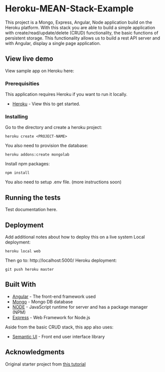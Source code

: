 # Heroku-MEAN-Stack-Example

This project is a Mongo, Express, Angular, Node application build on the Heroku platform. With this stack you are able to build a simple application with create/read/update/delete (CRUD) functionality, the basic functions of persistent storage. This functionality allows us to build a rest API server and with Angular, display a single page application.

## View live demo

View sample app on Heroku here: 


### Prerequisities

This application requires Heroku if you want to run it locally.

* [Heroku](https://devcenter.heroku.com/) - View this to get started.


### Installing

Go to the directory and create a heroku project:
```
heroku create <PROJECT-NAME>
```
You also need to provision the database:
```
heroku addons:create mongolab
```
Install npm packages:
```
npm install
```
You also need to setup .env file. (more instructions soon)

## Running the tests

Test documentation here.

## Deployment

Add additional notes about how to deploy this on a live system
Local deployment:
```
heroku local web
```
Then go to: http://localhost:5000/
Heroku deployment:
```
git push heroku master
```

## Built With

* [Angular](https://v5.angular.io/) - The front-end framework used
* [Mongo](https://docs.mongodb.com/manual/) - Mongo DB database
* [NODE](https://nodejs.org/en/) - JavaScript runtime for server and has a package manager (NPM)  
* [Express](https://expressjs.com/) - Web Framework for Node.js

Aside from the basic CRUD stack, this app also uses:
* [Semantic UI](http://semantic-ui.com/) - Front end user interface library

## Acknowledgments

Original starter project from [this tutorial](https://devcenter.heroku.com/articles/mean-apps-restful-api)
